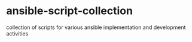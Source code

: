 # ansible-script-collection
collection of scripts for various ansible implementation and development activities 
